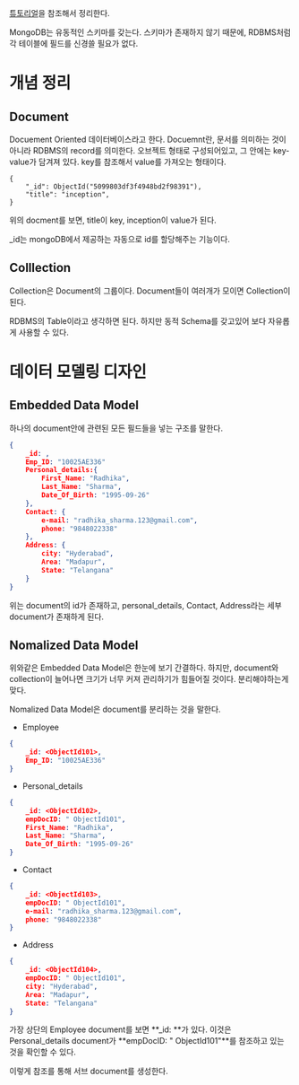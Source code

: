 [튜토리얼](https://www.tutorialspoint.com/mongodb/mongodb_data_modeling.htm)을 참조해서 정리한다.

MongoDB는 유동적인 스키마를 갖는다. 스키마가 존재하지 않기 때문에, RDBMS처럼 각 테이블에 필드를 신경쓸 필요가 없다.

# 개념 정리

## Document

Docuement Oriented 데이터베이스라고 한다. Docuemnt란, 문서를 의미하는 것이 아니라 RDBMS의 record를 의미한다. 오브젝트 형태로 구성되어있고, 그 안에는 key-value가 담겨져 있다. key를 참조해서 value를 가져오는 형태이다.

```
{
    "_id": ObjectId("5099803df3f4948bd2f98391"),
    "title": "inception",
}
```

위의 docment를 보면, title이 key, inception이 value가 된다.

\_id는 mongoDB에서 제공하는 자동으로 id를 할당해주는 기능이다.

## Colllection

Collection은 Document의 그룹이다. Document들이 여러개가 모이면 Collection이 된다.

RDBMS의 Table이라고 생각하면 된다. 하지만 동적 Schema를 갖고있어 보다 자유롭게 사용할 수 있다.

# 데이터 모델링 디자인

## Embedded Data Model

하나의 document안에 관련된 모든 필드들을 넣는 구조를 말한다.

```json
{
	_id: ,
	Emp_ID: "10025AE336"
	Personal_details:{
		First_Name: "Radhika",
		Last_Name: "Sharma",
		Date_Of_Birth: "1995-09-26"
	},
	Contact: {
		e-mail: "radhika_sharma.123@gmail.com",
		phone: "9848022338"
	},
	Address: {
		city: "Hyderabad",
		Area: "Madapur",
		State: "Telangana"
	}
}
```

위는 document의 id가 존재하고, personal_details, Contact, Address라는 세부 document가 존재하게 된다.

## Nomalized Data Model

위와같은 Embedded Data Model은 한눈에 보기 간결하다. 하지만, document와 collection이 늘어나면 크기가 너무 커져 관리하기가 힘들어질 것이다. 분리해야하는게 맞다.

Nomalized Data Model은 document를 분리하는 것을 말한다.

- Employee

```json
{
	_id: <ObjectId101>,
	Emp_ID: "10025AE336"
}
```

- Personal_details

```json
{
	_id: <ObjectId102>,
	empDocID: " ObjectId101",
	First_Name: "Radhika",
	Last_Name: "Sharma",
	Date_Of_Birth: "1995-09-26"
}
```

- Contact

```json
{
	_id: <ObjectId103>,
	empDocID: " ObjectId101",
	e-mail: "radhika_sharma.123@gmail.com",
	phone: "9848022338"
}
```

- Address

```json
{
	_id: <ObjectId104>,
	empDocID: " ObjectId101",
	city: "Hyderabad",
	Area: "Madapur",
	State: "Telangana"
}
```

가장 상단의 Employee document를 보면 **\_id: <ObjectId101>**가 있다. 이것은 Personal_details document가 **empDocID: " ObjectId101"**를 참조하고 있는 것을 확인할 수 있다.

이렇게 참조를 통해 서브 document를 생성한다.
